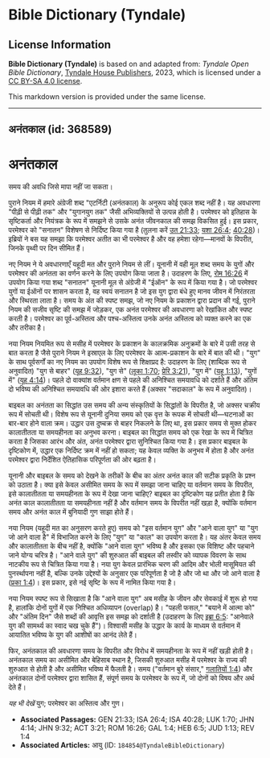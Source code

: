 # Bible Dictionary (Tyndale)

## License Information

**Bible Dictionary (Tyndale)** is based on and adapted from: _Tyndale Open Bible Dictionary_, [Tyndale House Publishers](https://tyndaleopenresources.com/), 2023, which is licensed under a [CC BY-SA 4.0 license](https://creativecommons.org/licenses/by-sa/4.0/legalcode.en).

This markdown version is provided under the same license.



--------------------------------

## अनंतकाल (id: 368589)

अनंतकाल
=======

समय की अवधि जिसे मापा नहीं जा सकता।

पुराने नियम में हमारे अंग्रेजी शब्द "एटर्निटी (अनंतकाल) के अनुरूप कोई एकल शब्द नहीं है। यह अवधारणा "पीढ़ी से पीढ़ी तक" और "युगानयुग तक" जैसी अभिव्यक्तियों से उत्पन्न होती है। परमेश्वर को इतिहास के सृष्टिकर्ता और नियंत्रक के रूप में समझने से उसके अनंत जीवनकाल की समझ विकसित हुई। इस प्रकार, परमेश्वर को "सनातन" विशेषण से निर्दिष्ट किया गया है (तुलना करें [उत 21:33](https://ref.ly/Gen21:33); [यशा 26:4](https://ref.ly/Isa26:4); [40:28](https://ref.ly/Isa40:28))। इब्रियों ने बस यह समझा कि परमेश्वर अतीत का भी परमेश्वर है और वह हमेशा रहेगा—मानवों के विपरीत, जिनके पृथ्वी पर दिन सीमित हैं।

नए नियम ने ये अवधारणाएँ यहूदी मत और पुराने नियम से लीं। यूनानी में वही मूल शब्द समय के युगों और परमेश्वर की अनंतता का वर्णन करने के लिए उपयोग किया जाता है। उदाहरण के लिए, [रोम 16:26](https://ref.ly/Rom16:26) में उपयोग किया गया शब्द "सनातन" यूनानी मूल से अंग्रेजी में "ईऑन" के रूप में किया गया है। जो परमेश्वर युगों या ईऑनों पर शासन करता है, वह स्वयं सनातन है जो इस युग द्वारा बंधे हुए मानव जीवन में निरंतरता और स्थिरता लाता है। समय के अंत की स्पष्ट समझ, जो नए नियम के प्रकाशन द्वारा प्रदान की गई, पुराने नियम की सजीव सृष्टि की समझ में जोड़कर, एक अनंत परमेश्वर की अवधारणा को रेखांकित और स्पष्ट करती है। परमेश्वर का पूर्व\-अस्तित्व और पश्च\-अस्तित्व उनके अनंत अस्तित्व को व्यक्त करने का एक और तरीका है।

नया नियम नियमित रूप से मसीह में परमेश्वर के प्रकाशन के कालक्रमिक अनुक्रमों के बारे में उसी तरह से बात करता है जैसे पुराने नियम ने इस्राएल के लिए परमेश्वर के आत्म\-प्रकाशन के बारे में बात की थी। "युग" के साथ पूर्वसर्गों का नए नियम का उपयोग विशेष रूप से शिक्षाप्रद है: उदाहरण के लिए (शाब्दिक रूप से अनुवादित) "युग से बाहर" ([यूह 9:32](https://ref.ly/John9:32)), "युग से" ([लूका 1:70](https://ref.ly/Luke1:70); [प्रेरि 3:21](https://ref.ly/Acts3:21)), "युग में" ([यहू 1:13](https://ref.ly/Jude1:13)), "युगों में" ([यूह 4:14](https://ref.ly/John4:14))। पहले दो वाक्यांश वर्तमान क्षण से पहले की अनिश्चित समयावधि को दर्शाते हैं और अंतिम दो भविष्य की अनिश्चित समयावधि की ओर इशारा करते हैं (अक्सर "सदाकाल" के रूप में अनुवादित)।

बाइबल का अनंतता का सिद्धांत उस समय की अन्य संस्कृतियों के सिद्धांतों के विपरीत है, जो अक्सर चक्रीय रूप में सोचती थी। विशेष रूप से यूनानी दुनिया समय को एक वृत्त के रूपक में सोचती थी—घटनाओं का बार\-बार होने वाला क्रम। उद्धार उस दुष्चक्र से बाहर निकलने के लिए था, इस प्रकार समय से मुक्त होकर कालातीतता या समयहीनता का अनुभव करना। बाइबल का सिद्धांत समय को एक रेखा के रूप में चित्रित करता है जिसका आरंभ और अंत, अनंत परमेश्वर द्वारा सुनिश्चित किया गया है। इस प्रकार बाइबल के दृष्टिकोण में, उद्धार एक निर्दिष्ट क्रम में नहीं हो सकता; यह केवल व्यक्ति के अनुभव में होता है और अनंत परमेश्वर द्वारा निर्देशित ऐतिहासिक परिपूर्णता की ओर बढ़ता है।

यूनानी और बाइबल के समय को देखने के तरीकों के बीच का अंतर अनंत काल की सटीक प्रकृति के प्रश्न को उठाता है। क्या इसे केवल असीमित समय के रूप में समझा जाना चाहिए या वर्तमान समय के विपरीत, इसे कालातीतता या समयहीनता के रूप में देखा जाना चाहिए? बाइबल का दृष्टिकोण यह प्रतीत होता है कि अनंत काल कालातीतता या समयहीनता नहीं है और वर्तमान समय के विपरीत नहीं खड़ा है, क्योंकि वर्तमान समय और अनंत काल में बुनियादी गुण साझा होते हैं।

नया नियम (यहूदी मत का अनुसरण करते हुए) समय को "इस वर्तमान युग" और "आने वाला युग" या "युग जो आने वाला है" में विभाजित करने के लिए "युग" या "काल" का उपयोग करता है। यह अंतर केवल समय और कालातीतता के बीच नहीं है, क्योंकि "आने वाला युग" भविष्य है और इसका एक विशिष्ट और पहचाने जाने योग्य चरित्र है। "आने वाले युग" की शुरुआत की बाइबल की तस्वीर को व्यापक विवरण के साथ नाटकीय रूप से चित्रित किया गया है। नया युग केवल प्रारंभिक चरण की आदिम और भोली मासूमियत की पुनर्स्थापना नहीं है, बल्कि उनके उद्देश्यों के अनुसार एक परिपूर्णता है जो है और जो था और जो आने वाला है ([प्रका 1:4](https://ref.ly/Rev1:4))। इस प्रकार, इसे नई सृष्टि के रूप में नामित किया गया है।

नया नियम स्पष्ट रूप से सिखाता है कि "आने वाला युग" अब मसीह के जीवन और सेवकाई में शुरू हो गया है, हालांकि दोनों युगों में एक निश्चित अधिव्यापन (overlap) है। "पहली फसल," "बयाने में आत्मा को" और "अंतिम दिन" जैसे शब्दों की आवृत्ति इस समझ को दर्शाती है (उदाहरण के लिए [इब्रा 6:5](https://ref.ly/Heb6:5): "आनेवाले युग की सामर्थ्य का स्वाद चख चुके हैं")। विश्वासी मसीह के उद्धार के कार्य के माध्यम से वर्तमान में आयातित भविष्य के युग की आशीषों का आनंद लेते हैं।

फिर, अनंतकाल की अवधारणा समय के विपरीत और विरोध में समयहीनता के रूप में नहीं खड़ी होती है। अनंतकाल समय का असीमित और बेहिसाब स्थान है, जिसकी शुरुआत मसीह में परमेश्वर के राज्य की शुरुआत से होती है और असीमित भविष्य में फैलती है। समय ("वर्तमान बुरे संसार," [गलातियों 1:4](https://ref.ly/Gal1:4)) और अनंतकाल दोनों परमेश्वर द्वारा शासित हैं, संपूर्ण समय के परमेश्वर के रूप में, जो दोनों को विषय और अर्थ देते हैं।

*यह भी देखें* युग; परमेश्वर का अस्तित्व और गुण।

* **Associated Passages:** GEN 21:33; ISA 26:4; ISA 40:28; LUK 1:70; JHN 4:14; JHN 9:32; ACT 3:21; ROM 16:26; GAL 1:4; HEB 6:5; JUD 1:13; REV 1:4
* **Associated Articles:** आयु (ID: `184854@TyndaleBibleDictionary`)

